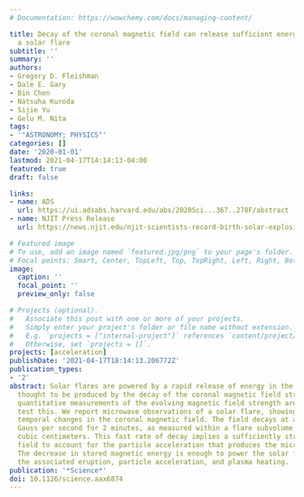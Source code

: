 ```yaml
---
# Documentation: https://wowchemy.com/docs/managing-content/

title: Decay of the coronal magnetic field can release sufficient energy to power
  a solar flare
subtitle: ''
summary: ''
authors:
- Gregory D. Fleishman
- Dale E. Gary
- Bin Chen
- Natsuha Kuroda
- Sijie Yu
- Gelu M. Nita
tags:
- '"ASTRONOMY; PHYSICS"'
categories: []
date: '2020-01-01'
lastmod: 2021-04-17T14:14:13-04:00
featured: true
draft: false

links:
- name: ADS
  url: https://ui.adsabs.harvard.edu/abs/2020Sci...367..278F/abstract
- name: NJIT Press Release
  url: https://news.njit.edu/njit-scientists-record-birth-solar-explosion

# Featured image
# To use, add an image named `featured.jpg/png` to your page's folder.
# Focal points: Smart, Center, TopLeft, Top, TopRight, Left, Right, BottomLeft, Bottom, BottomRight.
image:
  caption: ''
  focal_point: ''
  preview_only: false

# Projects (optional).
#   Associate this post with one or more of your projects.
#   Simply enter your project's folder or file name without extension.
#   E.g. `projects = ["internal-project"]` references `content/project/deep-learning/index.md`.
#   Otherwise, set `projects = []`.
projects: [acceleration]
publishDate: '2021-04-17T18:14:13.206772Z'
publication_types:
- '2'
abstract: Solar flares are powered by a rapid release of energy in the solar corona,
  thought to be produced by the decay of the coronal magnetic field strength. Direct
  quantitative measurements of the evolving magnetic field strength are required to
  test this. We report microwave observations of a solar flare, showing spatial and
  temporal changes in the coronal magnetic field. The field decays at a rate of åisebox-0.5ex~5
  Gauss per second for 2 minutes, as measured within a flare subvolume of i̊sebox-0.5ex~10$^28$
  cubic centimeters. This fast rate of decay implies a sufficiently strong electric
  field to account for the particle acceleration that produces the microwave emission.
  The decrease in stored magnetic energy is enough to power the solar flare, including
  the associated eruption, particle acceleration, and plasma heating.
publication: '*Science*'
doi: 10.1126/science.aax6874
---
```

